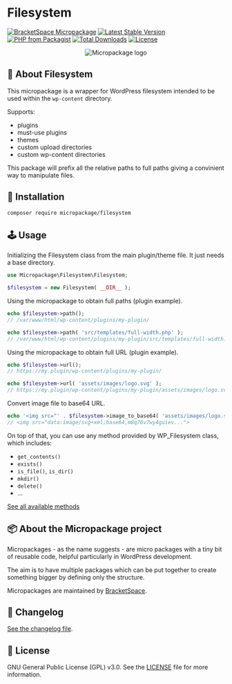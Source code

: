 # Filesystem

[![BracketSpace Micropackage](https://img.shields.io/badge/BracketSpace-Micropackage-brightgreen)](https://bracketspace.com)
[![Latest Stable Version](https://poser.pugx.org/micropackage/filesystem/v/stable)](https://packagist.org/packages/micropackage/filesystem)
[![PHP from Packagist](https://img.shields.io/packagist/php-v/micropackage/filesystem.svg)](https://packagist.org/packages/micropackage/filesystem)
[![Total Downloads](https://poser.pugx.org/micropackage/filesystem/downloads)](https://packagist.org/packages/micropackage/filesystem)
[![License](https://poser.pugx.org/micropackage/filesystem/license)](https://packagist.org/packages/micropackage/filesystem)

<p align="center">
    <img src="https://bracketspace.com/extras/micropackage/micropackage-small.png" alt="Micropackage logo"/>
</p>

## 🧬 About Filesystem

This micropackage is a wrapper for WordPress filesystem intended to be used within the `wp-content` directory.

Supports:
- plugins
- must-use plugins
- themes
- custom upload directories
- custom wp-content directories

This package will prefix all the relative paths to full paths giving a convinient way to manipulate files.

## 💾 Installation

``` bash
composer require micropackage/filesystem
```

## 🕹 Usage

Initializing the Filesystem class from the main plugin/theme file. It just needs a base directory.

```php
use Micropackage\Filesystem\Filesystem;

$filesystem = new Filesystem( __DIR__ );
```

Using the micropackage to obtain full paths (plugin example).

```php
echo $filesystem->path();
// /var/www/html/wp-content/plugins/my-plugin/

echo $filesystem->path( 'src/templates/full-width.php' );
// /var/www/html/wp-content/plugins/my-plugin/src/templates/full-width.php
```

Using the micropackage to obtain full URL (plugin example).

```php
echo $filesystem->url();
// https://my.plugin/wp-content/plugins/my-plugin/

echo $filesystem->url( 'assets/images/logo.svg' );
// https://my.plugin/wp-content/plugins/my-plugin/assets/images/logo.svg
```

Convert image file to base64 URL.

```php
echo '<img src="' . $filesystem->image_to_base64( 'assets/images/logo.svg' ) . '">';
// <img src="data:image/svg+xml;base64,m8q76v7wy4guiev...">
```

On top of that, you can use any method provided by WP_Filesystem class, which includes:
- `get_contents()`
- `exists()`
- `is_file()`, `is_dir()`
- `mkdir()`
- `delete()`
- ...

[See all available methods](https://developer.wordpress.org/reference/classes/wp_filesystem_base/#methods)

## 📦 About the Micropackage project

Micropackages - as the name suggests - are micro packages with a tiny bit of reusable code, helpful particularly in WordPress development.

The aim is to have multiple packages which can be put together to create something bigger by defining only the structure.

Micropackages are maintained by [BracketSpace](https://bracketspace.com).

## 📖 Changelog

[See the changelog file](./CHANGELOG.md).

## 📃 License

GNU General Public License (GPL) v3.0. See the [LICENSE](./LICENSE) file for more information.
